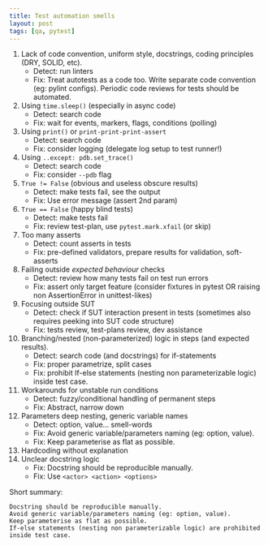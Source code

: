 ```yaml
---
title: Test automation smells
layout: post
tags: [qa, pytest]
---
```


1. Lack of code convention, uniform style, docstrings, coding principles (DRY, SOLID, etc).
	* Detect: run linters
	* Fix: Treat autotests as a code too. Write separate code convention (eg: pylint configs). Periodic code reviews for tests should be automated.
1. Using `time.sleep()` (especially in async code)
	* Detect: search code
	* Fix: wait for events, markers, flags, conditions (polling)
1. Using `print()` or `print-print-print-assert`
	* Detect: search code
	* Fix: consider logging (delegate log setup to test runner!)
1. Using `..except: pdb.set_trace()`
	* Detect: search code
	* Fix: consider `--pdb` flag
1. `True != False` (obvious and useless obscure results)
	* Detect: make tests fail, see the output
	* Fix: Use error message (assert 2nd param)
1. `True == False` (happy blind tests)
	* Detect: make tests fail
	* Fix: review test-plan, use `pytest.mark.xfail` (or skip)
1. Too many asserts
	* Detect: count asserts in tests
	* Fix: pre-defined validators, prepare results for validation, soft-asserts
1. Failing outside _expected behaviour_ checks
	* Detect: review how many tests fail on test run errors
	* Fix: assert only target feature (consider fixtures in pytest OR raising
	non AssertionError in unittest-likes)
1. Focusing outside SUT
	* Detect: check if SUT interaction present in tests (sometimes also requires peeking into SUT code structure)
	* Fix: tests review, test-plans review, dev assistance
1. Branching/nested (non-parameterized) logic in steps (and expected results).
	* Detect: search code (and docstrings) for if-statements
	* Fix: proper parametrize, split cases
	* Fix: prohibit If-else statements (nesting non parameterizable logic) inside test case.
1. Workarounds for unstable run conditions
	* Detect: fuzzy/conditional handling of permanent steps
	* Fix: Abstract, narrow down
1. Parameters deep nesting, generic variable names
	* Detect: option, value... smell-words
	* Fix: Avoid generic variable/parameters naming (eg: option, value).
	* Fix: Keep parameterise as flat as possible.
1. Hardcoding without explanation
1. Unclear docstring logic
	* Fix: Docstring should be reproducible manually.
	* Fix: Use `<actor> <action> <options>` 

Short summary:
```
Docstring should be reproducible manually.
Avoid generic variable/parameters naming (eg: option, value).
Keep parameterise as flat as possible.
If-else statements (nesting non parameterizable logic) are prohibited inside test case.
```